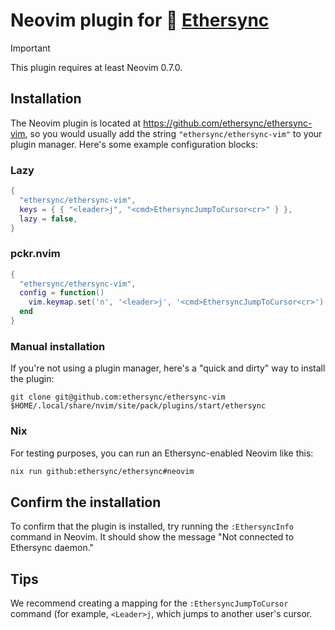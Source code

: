 <!--
SPDX-FileCopyrightText: 2024 blinry <mail@blinry.org>
SPDX-FileCopyrightText: 2024 zormit <nt4u@kpvn.de>

SPDX-License-Identifier: CC-BY-SA-4.0
-->

# Neovim plugin for 🍃 [Ethersync](https://github.com/ethersync/ethersync)

> [!IMPORTANT]
>
> This plugin requires at least Neovim 0.7.0.

## Installation

The Neovim plugin is located at <https://github.com/ethersync/ethersync-vim>, so you would usually add the string `"ethersync/ethersync-vim"` to your plugin manager. Here's some example configuration blocks:

### Lazy

```lua
{
  "ethersync/ethersync-vim",
  keys = { { "<leader>j", "<cmd>EthersyncJumpToCursor<cr>" } },
  lazy = false,
}
```

### pckr.nvim

```lua
{
  "ethersync/ethersync-vim",
  config = function()
    vim.keymap.set('n', '<leader>j', '<cmd>EthersyncJumpToCursor<cr>')
  end
}
```

### Manual installation

If you're not using a plugin manager, here's a "quick and dirty" way to install the plugin:

```
git clone git@github.com:ethersync/ethersync-vim $HOME/.local/share/nvim/site/pack/plugins/start/ethersync
```

### Nix

For testing purposes, you can run an Ethersync-enabled Neovim like this:

```bash
nix run github:ethersync/ethersync#neovim
```

## Confirm the installation

To confirm that the plugin is installed, try running the `:EthersyncInfo` command in Neovim. It should show the message "Not connected to Ethersync daemon."

## Tips

We recommend creating a mapping for the `:EthersyncJumpToCursor` command (for example, `<Leader>j`, which jumps to another user's cursor.
